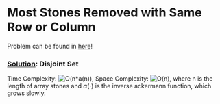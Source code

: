 # Most Stones Removed with Same Row or Column

Problem can be found in [here](https://leetcode.com/problems/most-stones-removed-with-same-row-or-column/)!

### [Solution](/Union%20Find/947-MostStonesRemovedwithSameRoworColumn/solution.py): Disjoint Set

Time Complexity: ![O(n*a(n))](<https://latex.codecogs.com/svg.image?\inline&space;O(n\cdot&space;\alpha&space;(n))>), Space Complexity: ![O(n)](<https://latex.codecogs.com/svg.image?\inline&space;O(n)>), where n is the length of array stones and $\alpha(\cdot)$ is the inverse ackermann function, which grows slowly.
